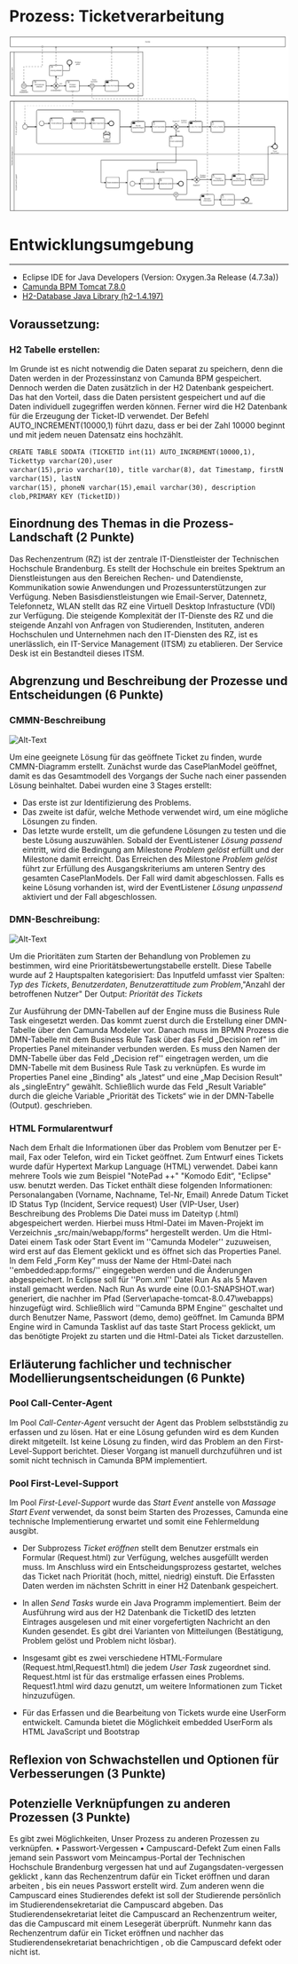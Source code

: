 
# Prozess: Ticketverarbeitung
![Alt-Text](img/Ticketbearbeitung.png)

# Entwicklungsumgebung
---

- Eclipse IDE for Java Developers (Version: Oxygen.3a Release (4.7.3a))
- [Camunda BPM Tomcat 7.8.0](https://camunda.org/release/camunda-bpm/tomcat/7.8/camunda-bpm-tomcat-7.8.0.zip)
- [H2-Database Java Library (h2-1.4.197)](http://www.h2database.com/html/main.html) 



## Voraussetzung:
### H2 Tabelle erstellen:	
Im Grunde ist es nicht notwendig die Daten separat zu speichern, denn die Daten werden in der Prozessinstanz von Camunda BPM gespeichert. Dennoch werden die Daten zusätzlich in der H2 Datenbank gespeichert. Das hat den Vorteil, dass die Daten persistent gespeichert und auf die Daten individuell zugegriffen werden können. Ferner wird die H2 Datenbank für die Erzeugung der Ticket-ID verwendet. Der Befehl AUTO_INCREMENT(10000,1) führt dazu, dass er bei der Zahl 10000 beginnt und mit jedem neuen Datensatz eins hochzählt. 
 
```
CREATE TABLE SDDATA (TICKETID int(11) AUTO_INCREMENT(10000,1), Tickettyp varchar(20),user
varchar(15),prio varchar(10), title varchar(8), dat Timestamp, firstN varchar(15), lastN 
varchar(15), phoneN varchar(15),email varchar(30), description clob,PRIMARY KEY (TicketID))
````

## Einordnung des Themas in die Prozess-Landschaft (2 Punkte) 
Das Rechenzentrum (RZ) ist der zentrale IT-Dienstleister der Technischen Hochschule Brandenburg. Es stellt der Hochschule ein breites Spektrum an Dienstleistungen aus den Bereichen Rechen- und Datendienste, Kommunikation sowie Anwendungen und Prozessunterstützungen zur Verfügung. Neben Basisdienstleistungen wie Email-Server, Datennetz, Telefonnetz, WLAN stellt das RZ eine Virtuell Desktop Infrastucture (VDI) zur Verfügung. Die steigende Komplexität der IT-Dienste des RZ und die steigende Anzahl von Anfragen von Studierenden, Instituten, anderen Hochschulen und Unternehmen nach den IT-Diensten des RZ, ist es unerlässlich, ein IT-Service Management (ITSM) zu etablieren. Der Service Desk ist ein Bestandteil dieses ITSM.

## Abgrenzung und Beschreibung der Prozesse und Entscheidungen (6 Punkte)

### CMMN-Beschreibung

![Alt-Text](img/CMMN.png)

Um eine geeignete Lösung für das geöffnete Ticket zu finden, wurde CMMN-Diagramm erstellt. Zunächst wurde das CasePlanModel geöffnet, damit es das Gesamtmodell des Vorgangs der Suche nach einer passenden Lösung beinhaltet.
Dabei wurden eine 3 Stages erstellt:
- Das erste ist zur Identifizierung des Problems. 
- Das zweite ist dafür, welche Methode verwendet wird, um eine mögliche Lösungen zu finden. 
- Das letzte wurde erstellt, um die gefundene Lösungen zu testen und die beste Lösung auszuwählen.
Sobald der EventListener *Lösung passend* eintritt, wird die Bedingung am Milestone *Problem gelöst* erfüllt und der Milestone damit erreicht. Das Erreichen des Milestone *Problem gelöst* führt zur Erfüllung des Ausgangskriteriums am unteren Sentry des gesamten CasePlanModels. Der Fall wird damit abgeschlossen.
Falls es keine Lösung vorhanden ist, wird der EventListener *Lösung unpassend* aktiviert und der Fall abgeschlossen.

### DMN-Beschreibung:

![Alt-Text](img/DMN.PNG)

Um die Prioritäten zum Starten der Behandlung von Problemen zu bestimmen, wird eine Prioritätsbewertungstabelle erstellt.
Diese Tabelle wurde auf 2 Hauptspalten kategorisiert:
Das Inputfeld umfasst vier Spalten: *Typ des Tickets*, *Benutzerdaten*, *Benutzerattitude zum Problem*,"Anzahl der betroffenen Nutzer"
Der Output: *Priorität des Tickets*

Zur Ausführung der DMN-Tabellen auf der Engine muss die Business Rule Task eingesetzt werden. Das kommt zuerst durch die Erstellung einer DMN-Tabelle über den Camunda Modeler vor. Danach muss im BPMN Prozess die DMN-Tabelle mit dem Business Rule Task über das Feld „Decision ref" im Properties Panel miteinander verbunden werden. Es muss den Namen der DMN-Tabelle über das Feld „Decision ref'' eingetragen werden, um die DMN-Tabelle mit dem Business Rule Task zu verknüpfen.
Es wurde im Properties Panel eine „Binding" als „latest“ und eine „Map Decision Result" als „singleEntry“ gewählt. Schließlich wurde das Feld „Result Variable“ durch die gleiche Variable „Priorität des Tickets“ wie in der DMN-Tabelle (Output).
geschrieben. 


### HTML Formularentwurf

Nach dem Erhalt die Informationen über das Problem vom Benutzer per E-mail, Fax oder Telefon, wird ein Ticket geöffnet. 
Zum Entwurf eines Tickets wurde dafür Hypertext Markup Language (HTML) verwendet. Dabei kann mehrere Tools wie zum Beispiel "NotePad ++" "Komodo Edit“, "Eclipse" usw. benutzt werden.
Das Ticket enthält diese folgenden Informationen:
Personalangaben (Vorname, Nachname, Tel-Nr, Email)
Anrede
Datum
Ticket ID 
Status
Typ (Incident, Service request)
User (VIP-User, User)
Beschreibung des Problems
Die Datei muss im Dateityp (.html) abgespeichert werden.
Hierbei muss Html-Datei im Maven-Projekt im Verzeichnis „src/main/webapp/forms“ hergestellt werden. 
Um die Html-Datei einem Task oder Start Event im ''Camunda Modeler'' zuzuweisen, wird erst auf das Element geklickt und es öffnet sich das Properties Panel. In dem Feld „Form Key“ muss der Name der Html-Datei nach ''embedded:app:forms/'' eingegeben werden und die Änderungen abgespeichert.
In Eclipse soll für ''Pom.xml'' Datei Run As als 5 Maven install gemacht werden.
Nach Run As wurde eine (0.0.1-SNAPSHOT.war) generiert, die nachher im Pfad (Server\apache-tomcat-8.0.47\webapps) hinzugefügt wird.
Schließlich wird ''Camunda BPM Engine'' geschaltet und durch Benutzer Name, Passwort (demo, demo) geöffnet. Im Camunda BPM Engine wird in Camunda Tasklist auf das taste Start Process geklickt, um das benötigte Projekt zu starten und die Html-Datei als Ticket darzustellen.

## Erläuterung fachlicher und technischer Modellierungsentscheidungen (6 Punkte)
### Pool Call-Center-Agent
Im Pool *Call-Center-Agent* versucht der Agent das Problem selbstständig zu erfassen und zu lösen. Hat er eine Lösung gefunden wird es dem Kunden direkt mitgeteilt. Ist keine Lösung zu finden, wird das Problem an den First-Level-Support berichtet. Dieser Vorgang ist manuell durchzuführen und ist somit nicht technisch in Camunda BPM implementiert.
### Pool First-Level-Support
Im Pool *First-Level-Support* wurde das *Start Event* anstelle von *Massage Start Event* verwendet, da sonst beim Starten des Prozesses, Camunda eine technische Implementierung erwartet und somit eine Fehlermeldung ausgibt. 
- Der Subprozess *Ticket eröffnen* stellt dem Benutzer erstmals ein Formular (Request.html) zur Verfügung, welches ausgefüllt werden muss. Im Anschluss wird ein Entscheidungsprozess gestartet, welches das Ticket nach Priorität (hoch, mittel, niedrig) einstuft. Die Erfassten Daten werden im nächsten Schritt in einer H2 Datenbank gespeichert. 
- In allen *Send Tasks* wurde ein Java Programm implementiert. Beim der Ausführung wird aus der H2 Datenbank die TicketID des letzten Eintrages ausgelesen und mit einer vorgefertigten Nachricht an den Kunden gesendet. Es gibt drei Varianten von Mitteilungen (Bestätigung, Problem gelöst und Problem nicht lösbar).
- Insgesamt gibt es zwei verschiedene HTML-Formulare (Request.html,Request1.html) die jedem *User Task* zugeordnet sind. Request.html ist für das erstmalige erfassen eines Problems. Request1.html wird dazu genutzt, um weitere Informationen zum Ticket hinzuzufügen.



- Für das Erfassen und die Bearbeitung von Tickets wurde eine UserForm entwickelt. Camunda bietet die Möglichkeit embedded UserForm als HTML JavaScript und Bootstrap

## Reflexion von Schwachstellen und Optionen für Verbesserungen (3 Punkte)

## Potenzielle Verknüpfungen zu anderen Prozessen (3 Punkte)

Es gibt zwei Möglichkeiten, Unser Prozess zu anderen Prozessen zu verknüpfen.
•	Passwort-Vergessen
•	Campuscard-Defekt
Zum einen Falls jemand sein Passwort vom Meincampus-Portal der Technischen Hochschule Brandenburg vergessen hat und auf Zugangsdaten-vergessen geklickt , kann das Rechenzentrum dafür ein Ticket eröffnen und daran arbeiten , bis ein neues Passwort erstellt wird.
Zum anderen wenn die Campuscard eines Studierendes defekt ist soll der Studierende persönlich im Studierendensekretariat die Campuscard abgeben. Das Studierendensekretariat leitet die Campuscard an Rechenzentrum weiter, das die Campuscard mit einem Lesegerät überprüft. Nunmehr kann das Rechenzentrum dafür ein Ticket eröffnen und nachher das Studierendensekretariat benachrichtigen , ob die Campuscard defekt oder nicht ist.


